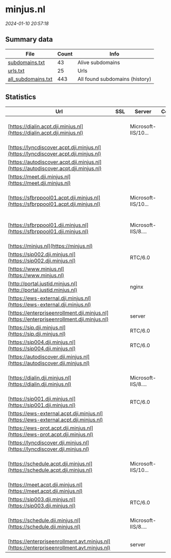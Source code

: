 # minjus.nl
*2024-01-10 20:57:18*
## Summary data
| File       | Count | Info |
|------------|-------|------|
|[subdomains.txt](/data/minjus.nl/subdomains.txt)|43|Alive subdomains|
|[urls.txt](/data/minjus.nl/urls.txt)|25|Urls|
|[all_subdomains.txt](/data/minjus.nl/all_subdomains.txt)|443|All found subdomains (history)|
## Statistics
| Url | SSL | Server | Cookie | HSTS | CSP | XFO | XXP | RP | Tech |Title |
|------------|-------|------|------|------|------|------|------|------|------|------|
|[https://dialin.acpt.dji.minjus.nl](https://dialin.acpt.dji.minjus.nl)| |Microsoft-IIS/10...| |:white_check_mark: | | | | 3:white_check_mark: |HSTS IIS:10.0 Windows Server|Conferencing Dia...|
|[https://lyncdiscover.acpt.dji.minjus.nl](https://lyncdiscover.acpt.dji.minjus.nl)| || | | | | | 3:white_check_mark: |||
|[https://autodiscover.acpt.dji.minjus.nl](https://autodiscover.acpt.dji.minjus.nl)| || | | | | | 3:white_check_mark: |||
|[https://meet.dji.minjus.nl](https://meet.dji.minjus.nl)| || |:white_check_mark: | | | | 3:white_check_mark: |HSTS|Skype for Busine...|
|[https://sfbrppool01.acpt.dji.minjus.nl](https://sfbrppool01.acpt.dji.minjus.nl)| |Microsoft-IIS/10...| |:white_check_mark: | | | | 3:white_check_mark: |HSTS IIS:10.0 Windows Server|403 - Forbidden:...|
|[https://sfbrppool01.dji.minjus.nl](https://sfbrppool01.dji.minjus.nl)| |Microsoft-IIS/8....| |:white_check_mark: | | | | 3:white_check_mark: |HSTS IIS:8.5 Windows Server|403 - Forbidden:...|
|[https://minjus.nl](https://minjus.nl)| || |:white_check_mark: |:warning: | 1:white_check_mark: | 2:white_check_mark: | 3:white_check_mark: |HSTS||
|[https://sip002.dji.minjus.nl](https://sip002.dji.minjus.nl)| |RTC/6.0| |:white_check_mark: | | | | 3:white_check_mark: |HSTS||
|[https://www.minjus.nl](https://www.minjus.nl)| || |:white_check_mark: |:warning: | 1:white_check_mark: | 2:white_check_mark: | 3:white_check_mark: |HSTS||
|[http://portal.justid.minjus.nl](http://portal.justid.minjus.nl)| |nginx| | | | 1:white_check_mark: | 2:white_check_mark: | 3:white_check_mark: |Nginx|Welcome to nginx...|
|[https://ews-external.dji.minjus.nl](https://ews-external.dji.minjus.nl)| || | | | | | 3:white_check_mark: |||
|[https://enterpriseenrollment.dji.minjus.nl](https://enterpriseenrollment.dji.minjus.nl)| |server| | |:warning: | 1:white_check_mark: | 2:white_check_mark: | 3:white_check_mark: ||302 Found|
|[https://sip.dji.minjus.nl](https://sip.dji.minjus.nl)| |RTC/6.0| |:white_check_mark: | | | | 3:white_check_mark: |HSTS||
|[https://sip004.dji.minjus.nl](https://sip004.dji.minjus.nl)| |RTC/6.0| | | | | | 3:white_check_mark: |HSTS||
|[https://autodiscover.dji.minjus.nl](https://autodiscover.dji.minjus.nl)| || | | | | | 3:white_check_mark: |||
|[https://dialin.dji.minjus.nl](https://dialin.dji.minjus.nl)| |Microsoft-IIS/8....| |:white_check_mark: | | | | 3:white_check_mark: |HSTS IIS:8.5 Windows Server|404 - File or di...|
|[https://sip001.dji.minjus.nl](https://sip001.dji.minjus.nl)| |RTC/6.0| |:white_check_mark: | | | | 3:white_check_mark: |HSTS||
|[https://ews-external.acpt.dji.minjus.nl](https://ews-external.acpt.dji.minjus.nl)| || | | | | | 3:white_check_mark: |||
|[https://ews-prot.acpt.dji.minjus.nl](https://ews-prot.acpt.dji.minjus.nl)| || | | | | | 3:white_check_mark: |||
|[https://lyncdiscover.dji.minjus.nl](https://lyncdiscover.dji.minjus.nl)| || | | | | | 3:white_check_mark: |||
|[https://schedule.acpt.dji.minjus.nl](https://schedule.acpt.dji.minjus.nl)| |Microsoft-IIS/10...| |:white_check_mark: | | | | 3:white_check_mark: |HSTS IIS:10.0 Windows Server|403 - Forbidden:...|
|[https://meet.acpt.dji.minjus.nl](https://meet.acpt.dji.minjus.nl)| || |:white_check_mark: | | | | 3:white_check_mark: |HSTS|Skype for Busine...|
|[https://sip003.dji.minjus.nl](https://sip003.dji.minjus.nl)| |RTC/6.0| | | | | | 3:white_check_mark: |HSTS||
|[https://schedule.dji.minjus.nl](https://schedule.dji.minjus.nl)| |Microsoft-IIS/8....| |:white_check_mark: | | | | 3:white_check_mark: |HSTS IIS:8.5 Windows Server|403 - Forbidden:...|
|[https://enterpriseenrollment.avt.minjus.nl](https://enterpriseenrollment.avt.minjus.nl)| |server| | |:warning: | 1:white_check_mark: | 2:white_check_mark: | 3:white_check_mark: ||302 Found|